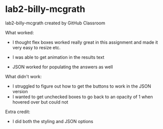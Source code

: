 # lab2-billy-mcgrath
lab2-billy-mcgrath created by GitHub Classroom

What worked:
- I thought flex boxes worked really great in this assignment and made it very easy to resize etc.

- I was able to get animation in the results text

- JSON worked for populating the answers as well

What didn't work:
- I struggled to figure out how to get the buttons to work in the JSON version
- I wanted to get unchecked boxes to go back to an opacity of 1 when hovered over but could not

Extra credit:
- I did both the styling and JSON options
